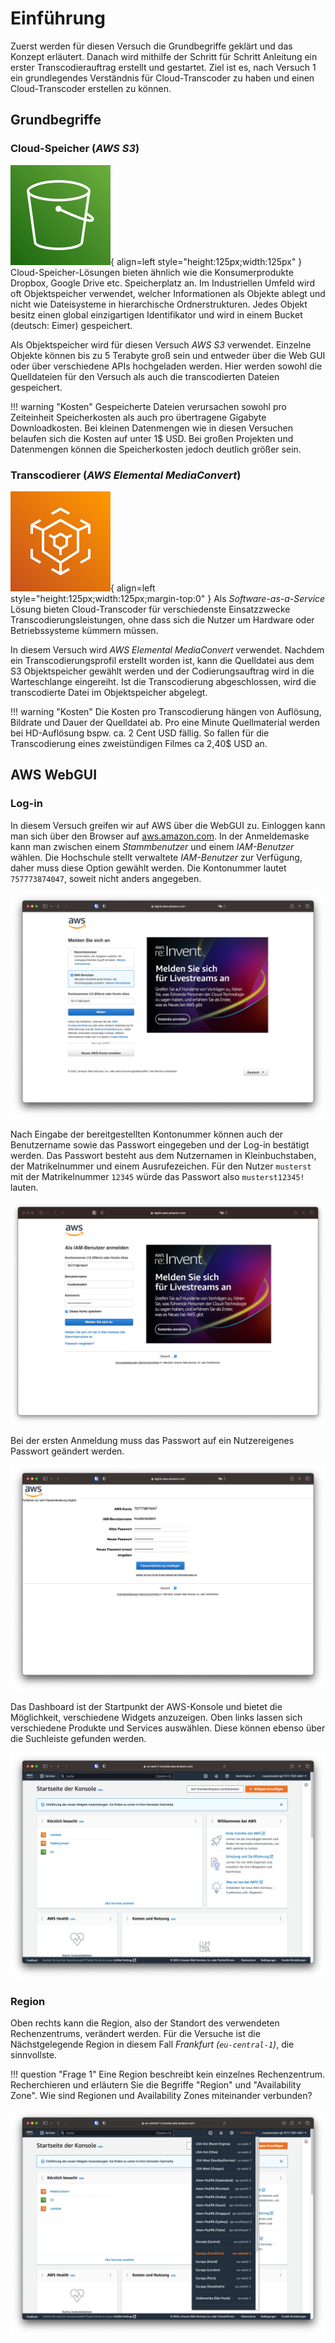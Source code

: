 # Einführung

Zuerst werden für diesen Versuch die Grundbegriffe geklärt und das Konzept erläutert. Danach wird mithilfe der Schritt für Schritt Anleitung ein erster Transcodierauftrag erstellt und gestartet. Ziel ist es, nach Versuch 1 ein grundlegendes Verständnis für Cloud-Transcoder zu haben und einen Cloud-Transcoder erstellen zu können.

## Grundbegriffe

### Cloud-Speicher (*AWS S3*)

![AWS S3 Logo](../assets/versuch1/aws_s3.svg){ align=left style="height:125px;width:125px" } Cloud-Speicher-Lösungen bieten ähnlich wie die Konsumerprodukte Dropbox, Google Drive etc. Speicherplatz an. Im Industriellen Umfeld wird oft Objektspeicher verwendet, welcher Informationen als Objekte ablegt und nicht wie Dateisysteme in hierarchische Ordnerstrukturen. Jedes Objekt besitz einen global einzigartigen Identifikator und wird in einem Bucket (deutsch: Eimer) gespeichert. 

Als Objektspeicher wird für diesen Versuch *AWS S3* verwendet. Einzelne Objekte können bis zu 5 Terabyte groß sein und entweder über die Web GUI oder über verschiedene APIs hochgeladen werden. Hier werden sowohl die Quelldateien für den Versuch als auch die transcodierten Dateien gespeichert.

!!! warning "Kosten"
    Gespeicherte Dateien verursachen sowohl pro Zeiteinheit Speicherkosten als auch pro übertragene Gigabyte Downloadkosten. Bei kleinen Datenmengen wie in diesen Versuchen belaufen sich die Kosten auf unter 1$ USD. Bei großen Projekten und Datenmengen können die Speicherkosten jedoch deutlich größer sein.

### Transcodierer (*AWS Elemental MediaConvert*)

![AWS Elemental Mediaconvert Logo](../assets/versuch1/aws_elemental_mediaconvert.svg){ align=left style="height:125px;width:125px;margin-top:0" } Als *Software-as-a-Service* Lösung bieten Cloud-Transcoder für verschiedenste Einsatzzwecke Transcodierungsleistungen, ohne dass sich die Nutzer um Hardware oder Betriebssysteme kümmern müssen.

In diesem Versuch wird *AWS Elemental MediaConvert* verwendet. Nachdem ein Transcodierungsprofil erstellt worden ist, kann die Quelldatei aus dem S3 Objektspeicher gewählt werden und der Codierungsauftrag wird in die Warteschlange eingereiht. Ist die Transcodierung abgeschlossen, wird die transcodierte Datei im Objektspeicher abgelegt.

!!! warning "Kosten"
    Die Kosten pro Transcodierung hängen von Auflösung, Bildrate und Dauer der Quelldatei ab. Pro eine Minute Quellmaterial werden bei HD-Auflösung bspw. ca. 2 Cent USD fällig. So fallen für die Transcodierung eines zweistündigen Filmes ca 2,40$ USD an.

## AWS WebGUI

### Log-in

In diesem Versuch greifen wir auf AWS über die WebGUI zu. Einloggen kann man sich über den Browser auf [aws.amazon.com](https://aws.amazon.com/de/). In der Anmeldemaske kann man zwischen einem *Stammbenutzer* und einem *IAM-Benutzer* wählen. Die Hochschule stellt verwaltete *IAM-Benutzer* zur Verfügung, daher muss diese Option gewählt werden. Die Kontonummer lautet `757773874047`, soweit nicht anders angegeben.

![AWS Login Maske](../assets/versuch1/aws_login_01.png)

Nach Eingabe der bereitgestellten Kontonummer können auch der Benutzername sowie das Passwort eingegeben und der Log-in bestätigt werden. Das Passwort besteht aus dem Nutzernamen in Kleinbuchstaben, der Matrikelnummer und einem Ausrufezeichen. Für den Nutzer `musterst` mit der Matrikelnummer `12345` würde das Passwort also `musterst12345!` lauten.

![AWS Login Maske](../assets/versuch1/aws_login_02.png)

Bei der ersten Anmeldung muss das Passwort auf ein Nutzereigenes Passwort geändert werden.

![AWS Password Ändern](../assets/versuch1/aws_password_change.png)

Das Dashboard ist der Startpunkt der AWS-Konsole und bietet die Möglichkeit, verschiedene Widgets anzuzeigen. Oben links lassen sich verschiedene Produkte und Services auswählen. Diese können ebenso über die Suchleiste gefunden werden. 

![AWS WebGUI](../assets/versuch1/aws_dashboard.png)

### Region

Oben rechts kann die Region, also der Standort des verwendeten Rechenzentrums, verändert werden. Für die Versuche ist die Nächstgelegende Region in diesem Fall *Frankfurt (`eu-central-1`)*, die sinnvollste.

!!! question "Frage 1"
    Eine Region beschreibt kein einzelnes Rechenzentrum. Recherchieren und erläutern Sie die Begriffe "Region" und "Availability Zone". Wie sind Regionen und Availability Zones miteinander verbunden?

![AWS Region Setting](../assets/versuch1/aws_region.png)